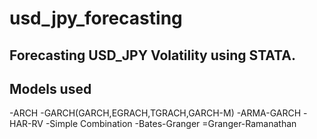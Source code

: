 # usd_jpy_forecasting

## Forecasting USD_JPY Volatility using STATA.

## Models used
-ARCH
-GARCH(GARCH,EGRACH,TGRACH,GARCH-M)
-ARMA-GARCH
-HAR-RV
-Simple Combination
-Bates-Granger
=Granger-Ramanathan

